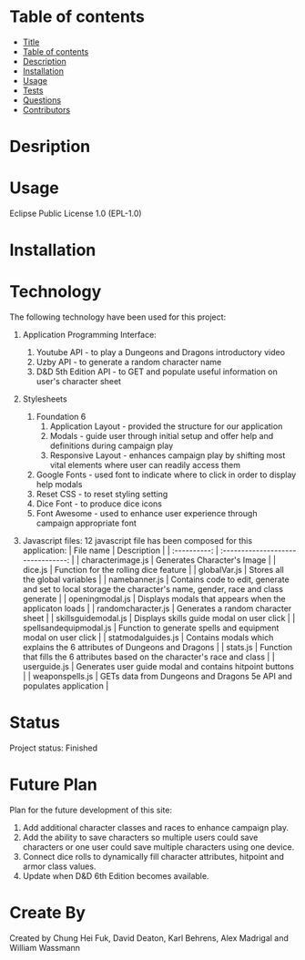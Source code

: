
  # 

# Table of contents
- [Title](#)
- [Table of contents](#table-of-contents)
- [Description](#description)
- [Installation](#installation)
- [Usage](#usage)
- [Tests](#tests)
- [Questions](#questions)
- [Contributors](#contributors)


# Desription


# Usage
Eclipse Public License 1.0 (EPL-1.0)

# Installation

# Technology
The following technology have been used for this project:

1. Application Programming Interface:
    1. Youtube API - to play a Dungeons and Dragons introductory video
    2. Uzby API - to generate a random character name
    3. D&D 5th Edition API - to GET and populate useful information on user's character sheet
   
2. Stylesheets
    1. Foundation 6
        1. Application Layout - provided the structure for our application
        2. Modals - guide user through initial setup and offer help and definitions during campaign play
        3. Responsive Layout - enhances campaign play by shifting most vital elements where user can readily access them
    2. Google Fonts - used font to indicate where to click in order to display help modals 
    3. Reset CSS - to reset styling setting
    4. Dice Font - to produce dice icons
    5. Font Awesome - used to enhance user experience through campaign appropriate font

3. Javascript files:
12 javascript file has been composed for this application:
    | File name  |               Description               |
    | :----------: | :--------------------------------: |
    |  characterimage.js    |  Generates Character's Image  |
    |  dice.js  |  Function for the rolling dice feature  |
    |  globalVar.js  |  Stores all the global variables  |
    |  namebanner.js  |  Contains code to edit, generate and set to local storage the character's name, gender, race and class generate  |
    |  openingmodal.js  |   Displays modals that appears when the applicaton loads  |
    |  randomcharacter.js   |  Generates a random character sheet  |
    |  skillsguidemodal.js   |  Displays skills guide modal on user click  |
    |  spellsandequipmodal.js   |  Function to generate spells and equipment modal on user click  |
    |  statmodalguides.js   |  Contains modals which explains the 6 attributes of Dungeons and Dragons  |
    |  stats.js  |  Function that fills the 6 attributes based on the character's race and class  |
    |  userguide.js  |  Generates user guide modal and contains hitpoint buttons  |
    |  weaponspells.js  |  GETs data from Dungeons and Dragons 5e API and populates application  |

# Status
Project status: Finished

# Future Plan

Plan for the future development of this site:
1. Add additional character classes and races to enhance campaign play.
2. Add the ability to save characters so multiple users could save characters or one user could save multiple characters using one device.
3. Connect dice rolls to dynamically fill character attributes, hitpoint and armor class values.
4. Update when D&D 6th Edition becomes available.

# Create By
Created by Chung Hei Fuk, David Deaton, Karl Behrens, Alex Madrigal and William Wassmann

